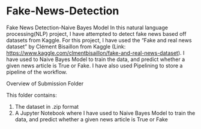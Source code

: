# Fake-News-Detection
Fake News Detection-Naive Bayes Model
In this natural language processing(NLP) project, I have attempted to detect fake news based off datasets from Kaggle. 
For this project, I have used the “Fake and real news dataset” by Clément Bisaillon from Kaggle (Link: https://www.kaggle.com/clmentbisaillon/fake-and-real-news-dataset). 
I have used to Naive Bayes Model to train the data, and predict whether a given news article is True or Fake. I have also used Pipelining to store a pipeline of the workflow.

Overview of Submission Folder

This folder contains:
1) The dataset in .zip format
2) A Jupyter Notebook where I have used to Naive Bayes Model to train the data, and predict whether a given news article is True or Fake
